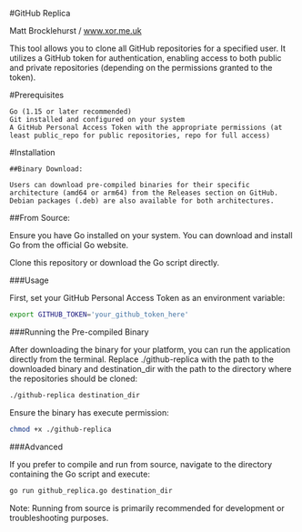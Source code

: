 #GitHub Replica

Matt Brocklehurst / www.xor.me.uk

This tool allows you to clone all GitHub repositories for a specified user. It utilizes a GitHub token for authentication, enabling access to both public and private repositories (depending on the permissions granted to the token).

#Prerequisites

    Go (1.15 or later recommended)
    Git installed and configured on your system
    A GitHub Personal Access Token with the appropriate permissions (at least public_repo for public repositories, repo for full access)

#Installation

    ##Binary Download:

    Users can download pre-compiled binaries for their specific architecture (amd64 or arm64) from the Releases section on GitHub. Debian packages (.deb) are also available for both architectures.

##From Source:

Ensure you have Go installed on your system. You can download and install Go from the official Go website.

Clone this repository or download the Go script directly.

###Usage

First, set your GitHub Personal Access Token as an environment variable:

```bash
export GITHUB_TOKEN='your_github_token_here'
```

###Running the Pre-compiled Binary

After downloading the binary for your platform, you can run the application directly from the terminal. Replace ./github-replica with the path to the downloaded binary and destination_dir with the path to the directory where the repositories should be cloned:

```bash
./github-replica destination_dir
```

Ensure the binary has execute permission:

```bash
chmod +x ./github-replica
```

###Advanced

If you prefer to compile and run from source, navigate to the directory containing the Go script and execute:

```bash
go run github_replica.go destination_dir
```

Note: Running from source is primarily recommended for development or troubleshooting purposes.